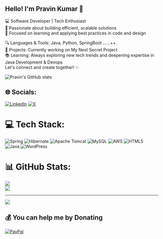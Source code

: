 ##  Hello! I'm Pravin Kumar 👋

💻 Software Developer | Tech Enthusiast <br/>
🌱 Passionate about building efficient, scalable solutions <br/>
🎯 Focused on learning and applying best practices in code and design <br/>

🔍 Languages & Tools: Java, Python, SpringBoot ......++<br/>
🚀 Projects: Currently working on My Next Secret Project<br/>
📚 Learning: Always exploring new tech trends and deepening expertise in Java Development & Devops<br/>
Let's connect and create together! ✨<br/>


![Pravin's GitHub stats](https://github-readme-stats.vercel.app/api?username=pravinsingh06&show_icons=true&theme=radical)



## 🌐 Socials:
[![LinkedIn](https://img.shields.io/badge/LinkedIn-%230077B5.svg?logo=linkedin&logoColor=white)](https://linkedin.com/in/https://linkedin.com/in/kumarpravin06/) [![X](https://img.shields.io/badge/X-black.svg?logo=X&logoColor=white)](https://x.com/@ChaosToOps) 

# 💻 Tech Stack:
![Spring](https://img.shields.io/badge/spring-%236DB33F.svg?style=for-the-badge&logo=spring&logoColor=white) ![Hibernate](https://img.shields.io/badge/Hibernate-59666C?style=for-the-badge&logo=Hibernate&logoColor=white) ![Apache Tomcat](https://img.shields.io/badge/apache%20tomcat-%23F8DC75.svg?style=for-the-badge&logo=apache-tomcat&logoColor=black) ![MySQL](https://img.shields.io/badge/mysql-4479A1.svg?style=for-the-badge&logo=mysql&logoColor=white) ![AWS](https://img.shields.io/badge/AWS-%23FF9900.svg?style=for-the-badge&logo=amazon-aws&logoColor=white) ![HTML5](https://img.shields.io/badge/html5-%23E34F26.svg?style=for-the-badge&logo=html5&logoColor=white) ![Java](https://img.shields.io/badge/java-%23ED8B00.svg?style=for-the-badge&logo=openjdk&logoColor=white) ![WordPress](https://img.shields.io/badge/WordPress-%23117AC9.svg?style=for-the-badge&logo=WordPress&logoColor=white)
# 📊 GitHub Stats:
![](https://github-readme-stats.vercel.app/api?username=pravinsingh06&theme=dark&hide_border=false&include_all_commits=false&count_private=false)<br/>
![](https://github-readme-streak-stats.herokuapp.com/?user=pravinsingh06&theme=dark&hide_border=false)<br/>

---
[![](https://visitcount.itsvg.in/api?id=pravinsingh06&icon=0&color=0)](https://visitcount.itsvg.in)

  ## 💰 You can help me by Donating
  [![PayPal](https://img.shields.io/badge/PayPal-00457C?style=for-the-badge&logo=paypal&logoColor=white)](https://paypal.me/@ftpravin) 

  
<!-- Proudly created with GPRM ( https://gprm.itsvg.in ) -->


